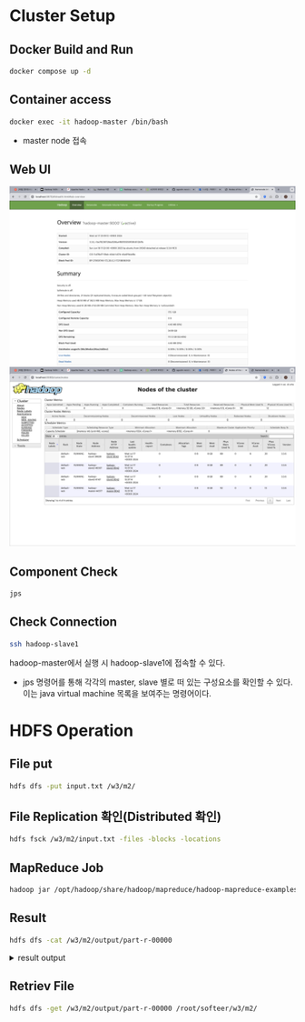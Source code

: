 # Cluster Setup

## Docker Build and Run

```bash
docker compose up -d
```

## Container access

```bash
docker exec -it hadoop-master /bin/bash
```

- master node 접속

## Web UI

![NameNode Web UI](./imgs/NameNode.png)
![Resource Manager Web UI](./imgs/ResourceManager.png)

## Component Check

```bash
jps
```

## Check Connection

```bash
ssh hadoop-slave1
```

hadoop-master에서 실행 시 hadoop-slave1에 접속할 수 있다.

- jps 명령어를 통해 각각의 master, slave 별로 떠 있는 구성요소를 확인할 수 있다.
  이는 java virtual machine 목록을 보여주는 명령어이다.

# HDFS Operation

## File put

```bash
hdfs dfs -put input.txt /w3/m2/
```

## File Replication 확인(Distributed 확인)

```bash
hdfs fsck /w3/m2/input.txt -files -blocks -locations
```

## MapReduce Job

```bash
hadoop jar /opt/hadoop/share/hadoop/mapreduce/hadoop-mapreduce-examples-*.jar wordcount /w3/m2/input.txt /w3/m2/output
```

## Result

```bash
hdfs dfs -cat /w3/m2/output/part-r-00000
```

<details>
<summary>result output</summary>
<div markdown="1">
And     11
God     13
In      1
Let     4
Now     1
So      1
Spirit  1
The     1
Then    1
a       1
above   1
according       3
and     14
appear. 1
be      3
bear    1
bearing 2
beginning       1
between 1
called  5
created 1
darkness        2
darkness.       1
day,    1
day.    3
deep,   1
dry     2
earth   1
earth.  1
empty,  1
evening,        3
first   1
formless        1
from    3
fruit   2
gathered        2
good,   1
good.   2
ground  2
he      3
heavens 1
hovering        1
in      2
it      6
it,     1
it.     1
kinds   1
kinds.  2
land    3
land,   1
let     1
light   3
light,  1
light.  1
made    1
morning 3
night.  1
of      2
on      1
one     1
over    2
place,  1
plants  2
produce 1
produced        1
said,   4
saw     3
seas.   1
second  1
seed    3
seed-bearing    1
separate        1
separated       2
sky     1
sky.    1
so.     3
surface 1
that    4
the     28
their   3
there   9
third   1
to      5
trees   2
under   2
various 1
vault   4
vegetation:     2
was     16
water   4
water.  1
waters  2
waters. 1
with    2
</div>
</details>

## Retriev File

```bash
hdfs dfs -get /w3/m2/output/part-r-00000 /root/softeer/w3/m2/
```
